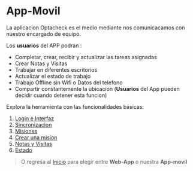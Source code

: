 # App-Movil

La aplicacion Optacheck es el medio mediante nos comunicacamos con nuestro encargado de equipo. 

Los **usuarios** del APP podran :

 - Completar, crear, recibir y actualizar las tareas asignadas
 - Crear Notas y Visitas
 - Trabajar en diferentes escritorios
 - Actualizar el estado de trabajo
 - Trabajo Offline sin Wifi o Datos del telefono
 - Compartir constantemente la ubicacion (**Usuarios** del App pueden decidir cuando detener esta funcion)

 Explora la herramienta con las funcionalidades básicas:

1. [Login e Interfaz](/v1/app-movil/login_interfaz.html)
2. [Sincronizacion](/v1/web-app/basico/dashboard.html)
3. [Misiones](/v1/web-app/basico/contactos.html)
4. [Crear una mision](/v1/web-app/basico/formularios.html)
5. [Notas y Visitas](/v1/web-app/basico/misiones.html)
6. [Estado](/v1/web-app/basico/notas.html)

> O regresa al [Inicio](https://docs.optacheck.com/v1/) para elegir entre **Web-App** o nuestra **App-movil**



<!--stackedit_data:
eyJoaXN0b3J5IjpbLTE4MzE4NjE4ODEsOTI2OTk2ODEyLC0xNT
I4MDMyODg4LDE1MDU2NzYyNzUsNzMwOTk4MTE2XX0=
-->